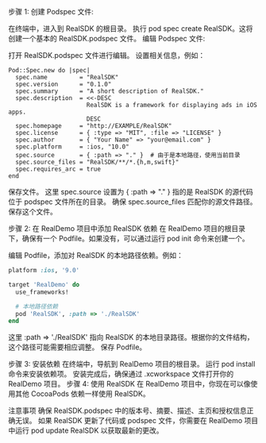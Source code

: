 
步骤 1: 创建 Podspec 文件:

在终端中，进入到 RealSDK 的根目录。
执行 pod spec create RealSDK。这将创建一个基本的 RealSDK.podspec 文件。
编辑 Podspec 文件:

打开 RealSDK.podspec 文件进行编辑。
设置相关信息，例如：
```
Pod::Spec.new do |spec|
  spec.name         = "RealSDK"
  spec.version      = "0.1.0"
  spec.summary      = "A short description of RealSDK."
  spec.description  = <<-DESC
                      RealSDK is a framework for displaying ads in iOS apps.
                      DESC
  spec.homepage     = "http://EXAMPLE/RealSDK"
  spec.license      = { :type => "MIT", :file => "LICENSE" }
  spec.author       = { "Your Name" => "your@email.com" }
  spec.platform     = :ios, "10.0"
  spec.source       = { :path => "." }  # 由于是本地路径，使用当前目录
  spec.source_files = "RealSDK/**/*.{h,m,swift}"
  spec.requires_arc = true
end
```

保存文件。
这里 spec.source 设置为 { :path => "." } 指的是 RealSDK 的源代码位于 podspec 文件所在的目录。
确保 spec.source_files 匹配你的源文件路径。
保存这个文件。

步骤 2: 在 RealDemo 项目中添加 RealSDK 依赖
在 RealDemo 项目的根目录下，确保有一个 Podfile。如果没有，可以通过运行 pod init 命令来创建一个。

编辑 Podfile，添加对 RealSDK 的本地路径依赖。例如：

```ruby
platform :ios, '9.0'

target 'RealDemo' do
  use_frameworks!

  # 本地路径依赖
  pod 'RealSDK', :path => './RealSDK'
end
```

这里 :path => './RealSDK' 指向 RealSDK 的本地目录路径。根据你的文件结构，这个路径可能需要相应调整。
保存 Podfile。

步骤 3: 安装依赖
在终端中，导航到 RealDemo 项目的根目录。
运行 pod install 命令来安装依赖项。
安装完成后，确保通过 .xcworkspace 文件打开你的 RealDemo 项目。
步骤 4: 使用 RealSDK
在 RealDemo 项目中，你现在可以像使用其他 CocoaPods 依赖一样使用 RealSDK。

注意事项
确保 RealSDK.podspec 中的版本号、摘要、描述、主页和授权信息正确无误。
如果 RealSDK 更新了代码或 podspec 文件，你需要在 RealDemo 项目中运行 pod update RealSDK 以获取最新的更改。
